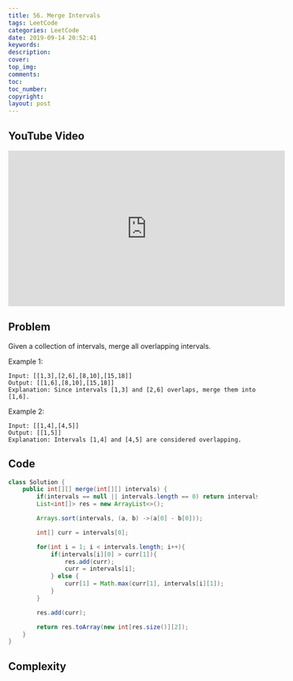 ```yaml
---
title: 56. Merge Intervals
tags: LeetCode
categories: LeetCode
date: 2019-09-14 20:52:41
keywords:
description:
cover:
top_img:
comments:
toc:
toc_number:
copyright:
layout: post
---
```


## YouTube Video

<iframe width="560" height="315" src="https://www.youtube.com/embed/uiOq8TO5CbE" frameborder="0" allow="accelerometer; autoplay; encrypted-media; gyroscope; picture-in-picture" allowfullscreen></iframe>

## Problem

Given a collection of intervals, merge all overlapping intervals.

Example 1:

```
Input: [[1,3],[2,6],[8,10],[15,18]]
Output: [[1,6],[8,10],[15,18]]
Explanation: Since intervals [1,3] and [2,6] overlaps, merge them into [1,6].
```

Example 2:

```
Input: [[1,4],[4,5]]
Output: [[1,5]]
Explanation: Intervals [1,4] and [4,5] are considered overlapping.
```

## Code

```java
class Solution {
    public int[][] merge(int[][] intervals) {
        if(intervals == null || intervals.length == 0) return intervals;
        List<int[]> res = new ArrayList<>();

        Arrays.sort(intervals, (a, b) ->(a[0] - b[0]));

        int[] curr = intervals[0];

        for(int i = 1; i < intervals.length; i++){
            if(intervals[i][0] > curr[1]){
                res.add(curr);
                curr = intervals[i];
            } else {
                curr[1] = Math.max(curr[1], intervals[i][1]);
            }
        }

        res.add(curr);

        return res.toArray(new int[res.size()][2]);
    }
}
```

## Complexity
